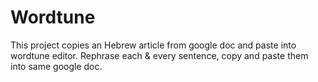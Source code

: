 # Wordtune

This project copies an Hebrew article from google doc and paste into wordtune editor. Rephrase each & every sentence, copy and paste them into same google doc.
